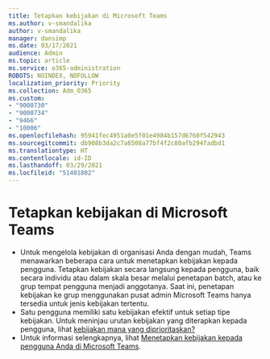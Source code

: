 ```yaml
---
title: Tetapkan kebijakan di Microsoft Teams
ms.author: v-smandalika
author: v-smandalika
manager: dansimp
ms.date: 03/17/2021
audience: Admin
ms.topic: article
ms.service: o365-administration
ROBOTS: NOINDEX, NOFOLLOW
localization_priority: Priority
ms.collection: Adm_O365
ms.custom:
- "9000730"
- "9000734"
- "9466"
- "10006"
ms.openlocfilehash: 95941fec4951a0e5f01e4984b157d6760f542943
ms.sourcegitcommit: db908b3da2c7a6508a77bf4f2c80afb294fadbd1
ms.translationtype: HT
ms.contentlocale: id-ID
ms.lasthandoff: 03/29/2021
ms.locfileid: "51401802"
---
```

# <a name="assign-policies-in-microsoft-teams"></a>Tetapkan kebijakan di Microsoft Teams

- Untuk mengelola kebijakan di organisasi Anda dengan mudah, Teams menawarkan beberapa cara untuk menetapkan kebijakan kepada pengguna. Tetapkan kebijakan secara langsung kepada pengguna, baik secara individu atau dalam skala besar melalui penetapan batch, atau ke grup tempat pengguna menjadi anggotanya.  Saat ini, penetapan kebijakan ke grup menggunakan pusat admin Microsoft Teams hanya tersedia untuk jenis kebijakan tertentu. 
- Satu pengguna memiliki satu kebijakan efektif untuk setiap tipe kebijakan. Untuk meninjau urutan kebijakan yang diterapkan kepada pengguna, lihat [kebijakan mana yang diprioritaskan?](https://docs.microsoft.com/microsoftteams/assign-policies#which-policy-takes-precedence)
- Untuk informasi selengkapnya, lihat [Menetapkan kebijakan kepada pengguna Anda di Microsoft Teams](https://docs.microsoft.com/microsoftteams/assign-policies).
